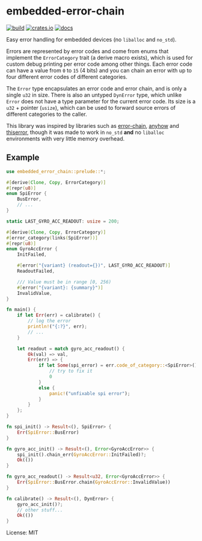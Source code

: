 # embedded-error-chain

[![build](https://github.com/N3xed/embedded-error-chain/workflows/ci/badge.svg)](https://github.com/N3xed/embedded-error-chain/actions)
[![crates.io](https://img.shields.io/crates/v/embedded-error-chain.svg)](https://crates.io/crates/embedded-error-chain)
[![docs](https://docs.rs/embedded-error-chain/badge.svg)](https://docs.rs/embedded-error-chain/)

Easy error handling for embedded devices (no `liballoc` and `no_std`).

Errors are represented by error codes and come from enums that implement the
`ErrorCategory` trait (a derive macro exists), which is used for custom debug
printing per error code among other things. Each error code can have a value from `0`
to `15` (4 bits) and you can chain an error with up to four different error codes of
different categories.

The `Error` type encapsulates an error code and error chain, and is only a single
`u32` in size. There is also an untyped `DynError` type, which unlike `Error`
does not have a type parameter for the current error code. Its size is a `u32` +
pointer (`usize`), which can be used to forward source errors of different categories
to the caller.

This library was inspired by libraries such as
[error-chain](https://crates.io/crates/error-chain),
[anyhow](https://crates.io/crates/anyhow) and
[thiserror](https://crates.io/crates/thiserror), though it was made to work in `no_std`
**and** no `liballoc` environments with very little memory overhead.

## Example
```rust
use embedded_error_chain::prelude::*;

#[derive(Clone, Copy, ErrorCategory)]
#[repr(u8)]
enum SpiError {
    BusError,
    // ...
}

static LAST_GYRO_ACC_READOUT: usize = 200;

#[derive(Clone, Copy, ErrorCategory)]
#[error_category(links(SpiError))]
#[repr(u8)]
enum GyroAccError {
    InitFailed,

    #[error("{variant} (readout={})", LAST_GYRO_ACC_READOUT)]
    ReadoutFailed,

    /// Value must be in range [0, 256)
    #[error("{variant}: {summary}")]
    InvalidValue,
}

fn main() {
    if let Err(err) = calibrate() {
        // log the error
        println!("{:?}", err);
        // ...
    }

    let readout = match gyro_acc_readout() {
        Ok(val) => val,
        Err(err) => {
            if let Some(spi_error) = err.code_of_category::<SpiError>() {
                // try to fix it
                0
            }
            else {
                panic!("unfixable spi error");
            }
        }
    };
}

fn spi_init() -> Result<(), SpiError> {
    Err(SpiError::BusError)
}

fn gyro_acc_init() -> Result<(), Error<GyroAccError>> {
    spi_init().chain_err(GyroAccError::InitFailed)?;
    Ok(())
}

fn gyro_acc_readout() -> Result<u32, Error<GyroAccError>> {
    Err(SpiError::BusError.chain(GyroAccError::InvalidValue))
}

fn calibrate() -> Result<(), DynError> {
    gyro_acc_init()?;
    // other stuff...
    Ok(())
}
```

License: MIT

